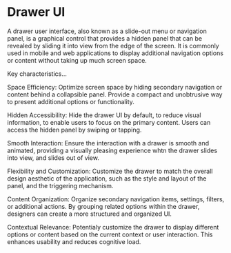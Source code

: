 # Drawer UI

A drawer user interface, also known as a slide-out menu or navigation panel, is a graphical control that provides a hidden panel that can be revealed by sliding it into view from the edge of the screen. It is commonly used in mobile and web applications to display additional navigation options or content without taking up much screen space.

Key characteristics…

Space Efficiency: Optimize screen space by hiding secondary navigation or content behind a collapsible panel. Provide a compact and unobtrusive way to present additional options or functionality.

Hidden Accessibility: Hide the drawer UI by default, to reduce visual information, to enable users to focus on the primary content. Users can access the hidden panel by swiping or tapping.

Smooth Interaction: Ensure the interaction with a drawer is smooth and animated, providing a visually pleasing experience whtn the drawer slides into view, and slides out of view.

Flexibility and Customization: Customize the drawer to match the overall design aesthetic of the application, such as the style and layout of the panel, and the triggering mechanism.

Content Organization: Organize secondary navigation items, settings, filters, or additional actions. By grouping related options within the drawer, designers can create a more structured and organized UI.

Contextual Relevance: Potentialy customize the drawer to display different options or content based on the current context or user interaction. This enhances usability and reduces cognitive load.
